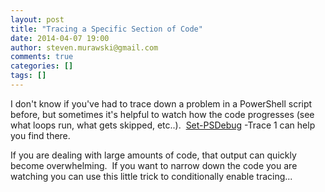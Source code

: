```yaml
---
layout: post
title: "Tracing a Specific Section of Code"
date: 2014-04-07 19:00
author: steven.murawski@gmail.com
comments: true
categories: []
tags: []
---
```



I don't know if you've had to trace down a problem in a PowerShell script before, but sometimes it's helpful to watch how the code progresses (see what loops run, what gets skipped, etc..). &nbsp;<a href="http://go.microsoft.com/fwlink/p/?linkid=289612" data-cke-saved-href="http://go.microsoft.com/fwlink/p/?linkid=289612" target="_blank">Set-PSDebug</a>&nbsp;-Trace 1 can help you find there.


If you are dealing with large amounts of code, that output can quickly become overwhelming. &nbsp;If you want to narrow down the code you are watching you can use this little trick to conditionally enable tracing...

 
   <script src="https://gist.github.com/smurawski/10274011.js"></script>
